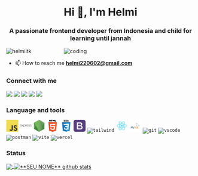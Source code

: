 <h1 align="center">Hi 👋, I'm Helmi</h1>
<h3 align="center">A passionate frontend developer from Indonesia and child for learning until jannah</h3>
<img align="right" alt="coding" width="350" src="https://i.pinimg.com/originals/e4/26/70/e426702edf874b181aced1e2fa5c6cde.gif">

<p align="left"> <img src="https://komarev.com/ghpvc/?username=helmiitk&label=Profile%20views&color=0e75b6&style=flat" alt="helmiitk" /> </p>

- 📫 How to reach me **helmi220602@gmail.com**

<h3 align="left">Connect with me</h3>
<p align="left">
  <a href="mailto:helmi220602@gmail.com" alt="Gmail" target="_blank">
  <img src="https://img.shields.io/badge/-Gmail-FF0000?style=flat-square&labelColor=FF0000&logo=gmail&logoColor=white&link=LINK-DO-SEU-GMAIL" /></a>

  <a href="https://www.linkedin.com/in/helmi-a53b55286/" alt="LinkedIn" target="_blank">
  <img src="https://img.shields.io/badge/-Linkedin-0e76a8?style=flat-square&logo=Linkedin&logoColor=white&link=LINK-DO-SEU-LINKEDIN" /></a>

  <a href="https://wa.me/6285346901814" alt="WhatsApp" target="_blank">
  <img src="https://img.shields.io/badge/-WhatsApp-25d366?style=flat-square&labelColor=25d366&logo=whatsapp&logoColor=white&link=API-DO-SEU-WHATSAPP"/></a>

  <a href="#" alt="Facebook">
  <img src="https://img.shields.io/badge/-Facebook-3b5998?style=flat-square&labelColor=3b5998&logo=facebook&logoColor=white&link=LINK-DO-SEU-FACEBOOK"/></a>

  <a href="https://instagram.com/helmitwzzz" alt="Instagram" target="_blank">
  <img src="https://img.shields.io/badge/-Instagram-DF0174?style=flat-square&labelColor=DF0174&logo=instagram&logoColor=white&link=LINK-DO-SEU-INSTAGRAM"/></a>
</p>


<h3 align="left">Language and tools</h3>
<code><img height="32" src="https://raw.githubusercontent.com/github/explore/80688e429a7d4ef2fca1e82350fe8e3517d3494d/topics/javascript/javascript.png" alt="Javascript"/></code>
<code><img height="32" src="https://raw.githubusercontent.com/devicons/devicon/master/icons/express/express-original-wordmark.svg" alt="express"/></code>
<code><img height="32" src="https://raw.githubusercontent.com/github/explore/80688e429a7d4ef2fca1e82350fe8e3517d3494d/topics/nodejs/nodejs.png" alt="Nodejs"/></code>
<code><img height="32" src="https://raw.githubusercontent.com/github/explore/80688e429a7d4ef2fca1e82350fe8e3517d3494d/topics/html/html.png" alt="HTML5"/></code>
<code><img height="32" src="https://raw.githubusercontent.com/github/explore/80688e429a7d4ef2fca1e82350fe8e3517d3494d/topics/css/css.png" alt="CSS"/></code>
<code><img height="32" src="https://raw.githubusercontent.com/github/explore/80688e429a7d4ef2fca1e82350fe8e3517d3494d/topics/bootstrap/bootstrap.png" alt="Bootstrap"/></code>
<code><img height="32" src="https://www.vectorlogo.zone/logos/tailwindcss/tailwindcss-icon.svg" 
alt="tailwind"/></code>
<code><img height="32" src="https://raw.githubusercontent.com/github/explore/80688e429a7d4ef2fca1e82350fe8e3517d3494d/topics/react/react.png" alt="React"/></code>
<code><img height="32" src="https://raw.githubusercontent.com/github/explore/80688e429a7d4ef2fca1e82350fe8e3517d3494d/topics/mysql/mysql.png" alt="MySQL"/></code>
<code><img height="32" src="https://www.vectorlogo.zone/logos/git-scm/git-scm-icon.svg" 
alt="git"/></code>
<code><img height="32" src="https://logowik.com/content/uploads/images/visual-studio-code7642.jpg" 
alt="vscode"/></code>
<code><img height="32" src="https://www.vectorlogo.zone/logos/getpostman/getpostman-icon.svg" 
alt="postman"/></code>
<code><img height="32" src="https://upload.wikimedia.org/wikipedia/commons/f/f1/Vitejs-logo.svg" 
alt="vite"/></code>
<code><img height="32" src="https://static.wikia.nocookie.net/logopedia/images/a/a7/Vercel_favicon.svg/revision/latest?cb=20221026155821" 
alt="vercel"/></code>


<h3 align="left">Status</h3>
<a href="https://github.com/Gurupreet">
  <img align="center" src="https://github-readme-stats.vercel.app/api/top-langs/?username=helmiitk&theme=merko&hide_langs_below=1" />
</a>

<a href="https://github.com/Gurupreet">
 <img align="center" src="https://github-readme-stats.vercel.app/api?username=helmiitk&show_icons=true&theme=merko&line_height=27" alt="**SEU NOME** github stats"/>
</a>
